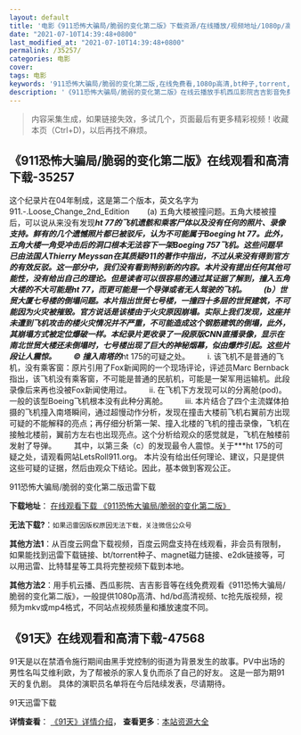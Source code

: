 ```yaml
---
layout: default
title: '电影《911恐怖大骗局/脆弱的变化第二版》下载资源/在线播放/视频地址/1080p/高清/蓝光'
date: "2021-07-10T14:39:48+0800"
last_modified_at: "2021-07-10T14:39:48+0800"
permalink: /35257/
categories: 电影
cover:
tags: 电影
keywords: '911恐怖大骗局/脆弱的变化第二版,在线免费看,1080p高清,bt种子,torrent,百度云盘,magnet,磁力链,迅雷下载资源'
description: '《911恐怖大骗局/脆弱的变化第二版》在线云播放手机西瓜影院吉吉影音免费看，1080p高清bd/hd未删减完整版和tc抢先枪版，mkv/mp4格式，附带bt/torrent种子、magnet/磁力链、百度云盘、网盘资源迅雷下载链接'
---
```


>内容采集生成，如果链接失效，多试几个，页面最后有更多精彩视频！收藏本页（Ctrl+D)，以后再找不麻烦。


## 《911恐怖大骗局/脆弱的变化第二版》在线观看和高清下载-35257

这个纪录片在04年制成，这是第二个版本，英文名字为911.-.Loose_Change_2nd_Edition 　　(a) 五角大楼被撞问题。五角大楼被撞后，可以说从来没有发现***ht 77的飞机遗骸和乘客尸体以及没有任何的照片、录像支持。鲜有的几个遗憾照片都已被驳斥，认为不可能属于Boeging ***ht 77。此外，五角大楼一角受冲击后的洞口根本无法容下一架Boeging 757飞机。这些问题早已由法国人Thierry Meyssan在其质疑911的著作中指出，不过从来没有得到官方的有效反驳。这一部分中，我们没有看到特别新的内容。本片没有提出任何其他可能性，没有给出自己的理论。但是读者可以很容易的通过其证据了解到，撞入五角大楼的不大可能是***ht 77，而更可能是一个导弹或者无人驾驶的飞机。 　　(b）世贸大厦七号楼的倒塌问题。本片指出世贸七号楼，一撞四十多层的世贸建筑，不可能因为火灾被摧毁。官方说话是该楼由于火灾原因崩塌。实际上我们发现，这座并未遭到飞机攻击的楼火灾情况并不严重，不可能造成这个钢筋建筑的倒塌，此外，其崩塌方式被定位爆破一样。本纪录片更收录了一段原版CNN直播录像，显示在南北世贸大楼还未倒塌时，七号楼出现了巨大的神秘烟幕，似由爆炸引起。这些片段让人震惊。 　　© 撞入南塔的***ht 175的可疑之处。 　　i. 该飞机不是普通的飞机，没有乘客窗：原片引用了Fox新闻网的一个现场评论，评述员Marc Bernback指出，该飞机没有乘客窗，不可能是普通的民航机，可能是一架军用运输机。此段录像后来再也没被Fox新闻使用过。 　　ii. 在飞机下方发现可以的分离舱(pod)。一般的该型Boeing飞机根本没有此种分离舱。 　　iii. 本片结合了四个主流媒体拍摄的飞机撞入南塔瞬间，通过超慢动作分析，发现在撞击大楼前飞机右翼前方出现可疑的不能解释的亮点；再仔细分析第一架、撞入北楼的飞机的撞击录像，飞机在接触北楼前，翼前方左右也出现亮点。这个分析给观众的感觉就是，飞机在触楼前发射了导弹。 　　其中，以第三条（c）的发现最令人震惊。关于***ht 175的可疑之处，请观看网站LetsRoll911.org。 本片没有给出任何理论、建议，只是提供这些可疑的证据，然后由观众下结论。因此，基本做到客观公正。


911恐怖大骗局/脆弱的变化第二版迅雷下载

**下载地址**： [在线观看下载 《911恐怖大骗局/脆弱的变化第二版》](https://www.993dy.com//vod-detail-id-13728.html) 


**无法下载?**：`如果迅雷因版权原因无法下载，关注微信公众号 `

**其他方法1**：从百度云网盘下载视频，百度云网盘支持在线观看，非会员有限制，如果能找到迅雷下载链接、bt/torrent种子、magnet磁力链接、e2dk链接等，可以用迅雷、比特彗星等工具将完整视频下载到本地。

**其他方法2**：用手机云播、西瓜影院、吉吉影音等在线免费观看《911恐怖大骗局/脆弱的变化第二版》，一般提供1080p高清、hd/bd高清视频、tc抢先版视频，视频为mkv或mp4格式，不同站点视频质量和播放速度不同。


## 《91天》在线观看和高清下载-47568

91天是以在禁酒令施行期间由黑手党控制的街道为背景发生的故事。PV中出场的男性名叫艾维利欧，为了帮被杀的家人复仇而杀了自己的好友。 这是一部为期91天的复仇剧。 具体的演职员名单将在今后陆续发表，尽请期待。


91天迅雷下载

**详情查看**： [《91天》详情介绍](/movie/47568/)， **查看更多**：[本站资源大全](/movie/t/all/)

